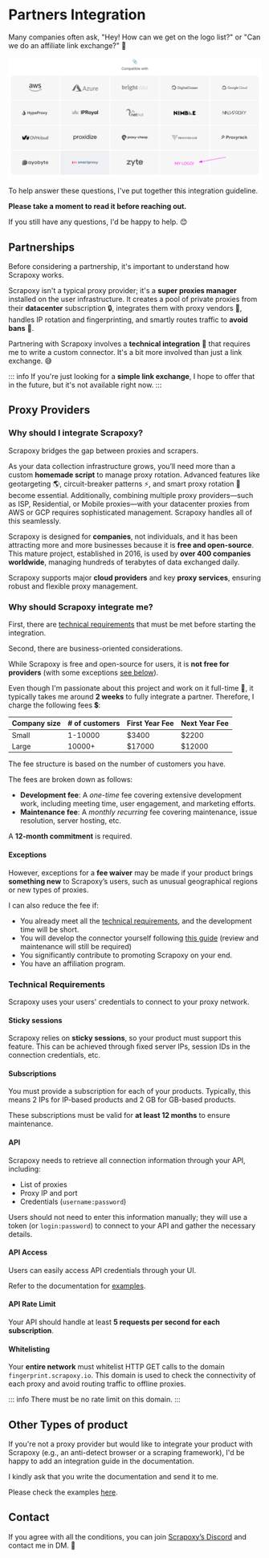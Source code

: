 # Partners Integration

Many companies often ask, "Hey! How can we get on the logo list?" 
or "Can we do an affiliate link exchange?" 🔗

![Logos](logos.png)

To help answer these questions, I've put together this integration guideline.

**Please take a moment to read it before reaching out.**

If you still have any questions, I'd be happy to help. 😊


## Partnerships

Before considering a partnership, it's important to understand how Scrapoxy works.

Scrapoxy isn't a typical proxy provider; it's a **super proxies manager** installed on the user infrastructure.
It creates a pool of private proxies from their **datacenter** subscription 🔒,
integrates them with proxy vendors 🔌, handles IP rotation and fingerprinting,
and smartly routes traffic to **avoid bans** 🚫.

Partnering with Scrapoxy involves a **technical integration** 🔧 that requires me to write a custom connector. 
It's a bit more involved than just a link exchange. 😅

::: info
If you're just looking for a **simple link exchange**, 
I hope to offer that in the future, but it's not available right now.
:::


## Proxy Providers

### Why should I integrate Scrapoxy?

Scrapoxy bridges the gap between proxies and scrapers.

As your data collection infrastructure grows, you’ll need more than a custom **homemade script** to manage proxy rotation.
Advanced features like geotargeting 🌎, circuit-breaker patterns ⚡, and smart proxy rotation 🔌 become essential.
Additionally, combining multiple proxy providers—such as ISP, Residential, or Mobile proxies—with your datacenter proxies from AWS or GCP requires sophisticated management.
Scrapoxy handles all of this seamlessly.

Scrapoxy is designed for **companies**, not individuals, and it has been attracting more and more businesses because it is **free and open-source**.
This mature project, established in 2016, is used by **over 400 companies worldwide**, managing hundreds of terabytes of data exchanged daily.

Scrapoxy supports major **cloud providers** and key **proxy services**, ensuring robust and flexible proxy management.


### Why should Scrapoxy integrate me?

First, there are [technical requirements](#technical-requirements) that must be met before starting the integration.

Second, there are business-oriented considerations.

While Scrapoxy is free and open-source for users, it is **not free for providers** (with some exceptions [see below](#exceptions)).

Even though I'm passionate about this project and work on it full-time 💯,
it typically takes me around **2 weeks** to fully integrate a partner.
Therefore, I charge the following fees 💲:

| Company size | # of customers | First Year Fee | Next Year Fee |
|--------------|----------------|---------------|-------------|
| Small        | 1-10000        | $3400         | $2200       | 
| Large        | 10000+         | $17000        | $12000      |   

The fee structure is based on the number of customers you have.

The fees are broken down as follows:

- **Development fee**: A *one-time* fee covering extensive development work, including meeting time, user engagement, and marketing efforts.
- **Maintenance fee**: A *monthly recurring* fee covering maintenance, issue resolution, server hosting, etc.

A **12-month commitment** is required.


#### Exceptions

However, exceptions for a **fee waiver** may be made if your product brings **something new** to Scrapoxy’s users,
such as unusual geographical regions or new types of proxies.

I can also reduce the fee if:

- You already meet all the [technical requirements](#technical-requirements), and the development time will be short.
- You will develop the connector yourself following [this guide](../contrib/connector.md) (review and maintenance will still be required)
- You significantly contribute to promoting Scrapoxy on your end.
- You have an affiliation program.


### Technical Requirements

Scrapoxy uses your users' credentials to connect to your proxy network.


#### Sticky sessions

Scrapoxy relies on **sticky sessions**, so your product must support this feature.
This can be achieved through fixed server IPs, session IDs in the connection credentials, etc.


#### Subscriptions

You must provide a subscription for each of your products.
Typically, this means 2 IPs for IP-based products and 2 GB for GB-based products.

These subscriptions must be valid for **at least 12 months** to ensure maintenance.


#### API

Scrapoxy needs to retrieve all connection information through your API, including:

- List of proxies
- Proxy IP and port
- Credentials (`username:password`)

Users should not need to enter this information manually;
they will use a token (or `login:password`) to connect to your API and gather the necessary details.


#### API Access

Users can easily access API credentials through your UI.

Refer to the documentation for [examples](../connectors/brightdata/guide#create-a-token).


#### API Rate Limit

Your API should handle at least **5 requests per second for each subscription**.


#### Whitelisting

Your **entire network** must whitelist HTTP GET calls to the domain `fingerprint.scrapoxy.io`.
This domain is used to check the connectivity of each proxy and avoid routing traffic to offline proxies.

::: info
There must be no rate limit on this domain.
:::


## Other Types of product

If you're not a proxy provider but would like to integrate your product with Scrapoxy (e.g., an anti-detect browser or a scraping framework), 
I'd be happy to add an integration guide in the documentation.

I kindly ask that you write the documentation and send it to me.

Please check the examples [here](../integration/python/scrapy/guide.md).


## Contact

If you agree with all the conditions,
you can join [Scrapoxy’s Discord](/l/discord-scrapoxy) and contact me in DM. 💬

